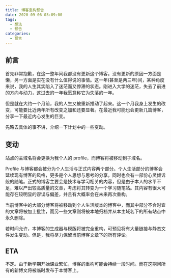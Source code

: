```yaml
---
title: 博客重构预告
date: 2020-09-06 03:09:00
tags:
  - 想法
  - 预告
categories:
  - 预告
---
```

## 前言

首先非常抱歉，在这一整年间我都没有更新这个博客。没有更新的原因一方面是懒，另一方面是实在没有什么值得说的事情。这一年(甚至是两三年)间，某种角度来说，我的人生其实陷入了迷茫而又停滞的状态。刚进入大学的迷茫，失去了前进的方向与动力，这过去的一年我愿意称它为失落的一年。

但是就在大约一个月前，我的人生又被重新推动了起来。这一个月我身上发生的改变，可能要比近两年所有改变之加和还要显著。在最近我可能也会更新几篇博客，分享一下最近内心发生的巨变。

先略去具体的事不讲，介绍一下计划中的一些变动。

## 变动

站点的主域名将会更换为我个人的 profile，而博客将被移动到子域名。

Profile 与博客都会被分为个人生活与正式内容两个部分。个人生活部分的博客会延续现有博客的风格，更多是个人思想与思考的分享，同时也会有一部份心灵倾诉般的随笔。正式的博客主要会是技术与学习相关的内容，但是由于本人的水平不足，难以产出较高质量的文章，考虑将其转变为一个学习随笔站。其内容有很大可能存在较明显的谬误与偏差，并且有大概率会在未来再次重构。

当前博客中的大部分博客将被移动到个人生活版本的博客中，而其中部分不合时宜的文章将被加上批注，而另一些文章则将被本地归档并从本主域名下的所有站点中永久删除。

若时间允许，本博客的生成器与模版将被完全重构，可预见将有大量链接与静态文件发生变动。但是，我将尽力保留当前博客文章下的所有评论。

## ETA

不定。由于新学期开始课业繁忙，博客的重构可能会持续一段时间。而在这期间所有的新博文将被临时发布于本博客上。
